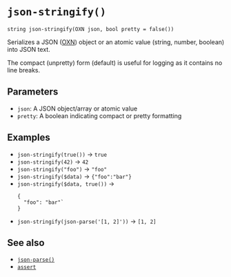 # `json-stringify()`

```
string json-stringify(OXN json, bool pretty = false())
```

Serializes a JSON ([OXN](/reference/templating/oxn.md)) object or an atomic value (string, number, boolean) into JSON text.

The compact (unpretty) form (default) is useful for logging as it contains no line breaks.

## Parameters

* `json`: A JSON object/array or atomic value
* `pretty`: A boolean indicating compact or pretty formatting

## Examples

* `json-stringify(true())` → `true`
* `json-stringify(42)` → `42`
* `json-stringify("foo")` → `"foo"`
* `json-stringify($data)` → `{"foo":"bar"}`
* `json-stringify($data, true())` →
  ```
  {
    "foo": "bar"`
  }
  ```
* `json-stringify(json-parse('[1, 2]'))` → `[1, 2]`

## See also

* [`json-parse()`](/reference/functions/json-parse.md)
* [`assert`](/reference/actions/assert.md)
